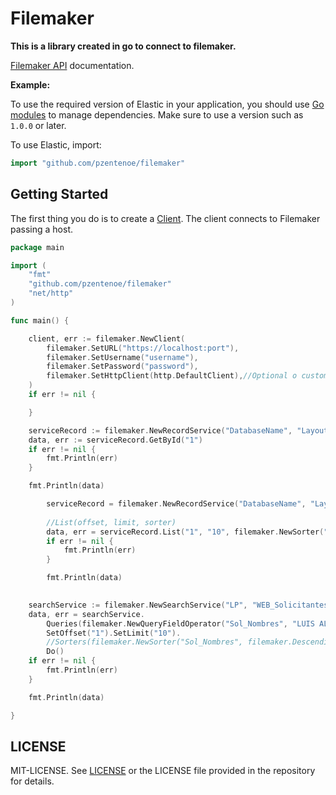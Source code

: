 # Filemaker

**This is a library created in go to connect to filemaker.**

[Filemaker API](https://fmhelp.filemaker.com/docs/18/es/dataapi/) documentation.

**Example:**


To use the required version of Elastic in your application, you
should use [Go modules](https://github.com/golang/go/wiki/Modules)
to manage dependencies. Make sure to use a version such as `1.0.0` or later.

To use Elastic, import:

```go
import "github.com/pzentenoe/filemaker"
```

## Getting Started

The first thing you do is to create a [Client](https://github.com/pzentenoe/filemaker/blob/master/client.go).
The client connects to Filemaker passing a host.


```go
package main

import (
	"fmt"
	"github.com/pzentenoe/filemaker"
	"net/http"
)

func main() {

	client, err := filemaker.NewClient(
		filemaker.SetURL("https://localhost:port"),
		filemaker.SetUsername("username"),
		filemaker.SetPassword("password"),
		filemaker.SetHttpClient(http.DefaultClient),//Optional o custom
	)
	if err != nil {

	}

	serviceRecord := filemaker.NewRecordService("DatabaseName", "LayoutName", client)
	data, err := serviceRecord.GetById("1")
	if err != nil {
		fmt.Println(err)
	}

	fmt.Println(data)

		serviceRecord = filemaker.NewRecordService("DatabaseName", "LayoutName", client)
		
        //List(offset, limit, sorter)
		data, err = serviceRecord.List("1", "10", filemaker.NewSorter("Sol_Nombres", filemaker.Descending))
		if err != nil {
			fmt.Println(err)
		}

		fmt.Println(data)
	

	searchService := filemaker.NewSearchService("LP", "WEB_Solicitantes", client)
	data, err = searchService.
		Queries(filemaker.NewQueryFieldOperator("Sol_Nombres", "LUIS ALBERTO", filemaker.Equal)).
		SetOffset("1").SetLimit("10").
		//Sorters(filemaker.NewSorter("Sol_Nombres", filemaker.Descending)).
		Do()
	if err != nil {
		fmt.Println(err)
	}

	fmt.Println(data)

}
```

## LICENSE

MIT-LICENSE. See [LICENSE](http://olivere.mit-license.org/)
or the LICENSE file provided in the repository for details.